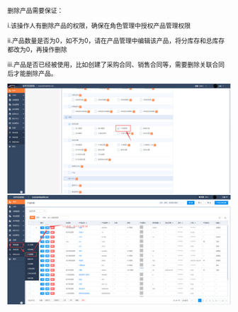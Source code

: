 删除产品需要保证：

i.该操作人有删除产品的权限，确保在角色管理中授权产品管理权限

ii.产品数量是否为0，如不为0，请在产品管理中编辑该产品，将分库存和总库存都改为0，再操作删除

iii.产品是否已经被使用，比如创建了采购合同、销售合同等，需要删除关联合同后才能删除产品。

![](/assets/jxccsh5.1.png)![](/assets/jxccsh5.2.png)

